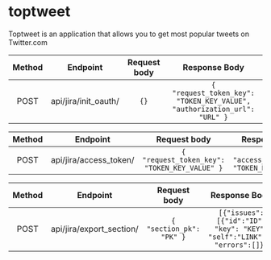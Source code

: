 # toptweet
Toptweet is an application that allows you to get most popular tweets on  Twitter.com

| Method   | Endpoint             | Request body | Response Body                                                                |
| :------: | :------------------: | :----------: | :--------------------------------------------------------------------------: |
| POST     | api/jira/init_oauth/ | ```{}```     | ```{ "request_token_key": "TOKEN_KEY_VALUE", "authorization_url": "URL" }``` |


| Method   | Endpoint               | Request body                                     | Response Body                                   |
| :------: | :--------------------: | :----------------------------------------------: | :---------------------------------------------: |
| POST     | api/jira/access_token/ | ```{ "request_token_key": "TOKEN_KEY_VALUE" }``` | ```{ "access_token_key": "TOKEN_KEY_VALUE" }``` |


| Method   | Endpoint                 | Request body                 | Response Body                                                              |
| :------: | :----------------------: | :--------------------------: | :------------------------------------------------------------------------: |
| POST     | api/jira/export_section/ | ```{ "section_pk": "PK" }``` | ```[{"issues":[{"id":"ID", "key": "KEY", "self":"LINK"}], "errors":[]}]``` |
